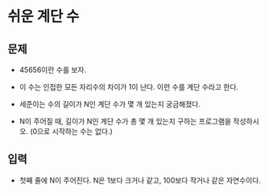 # 쉬운 계단 수

## 문제

- 45656이란 수를 보자.

- 이 수는 인접한 모든 자리수의 차이가 1이 난다. 이런 수를 계단 수라고 한다.

- 세준이는 수의 길이가 N인 계단 수가 몇 개 있는지 궁금해졌다.

- N이 주어질 때, 길이가 N인 계단 수가 총 몇 개 있는지 구하는 프로그램을 작성하시오. (0으로 시작하는 수는 없다.)

## 입력

- 첫째 줄에 N이 주어진다. N은 1보다 크거나 같고, 100보다 작거나 같은 자연수이다.
